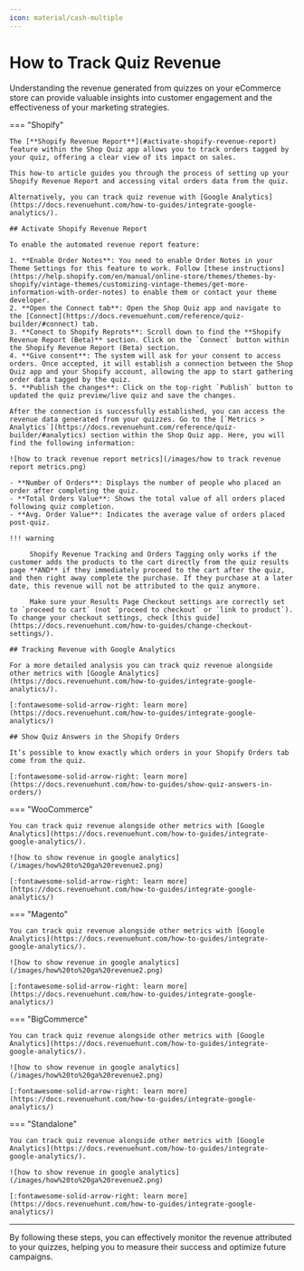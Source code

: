 ```yaml
---
icon: material/cash-multiple
---
```


# How to Track Quiz Revenue

Understanding the revenue generated from quizzes on your eCommerce store can provide valuable insights into customer engagement and the effectiveness of your marketing strategies. 

=== "Shopify"

    The [**Shopify Revenue Report**](#activate-shopify-revenue-report) feature within the Shop Quiz app allows you to track orders tagged by your quiz, offering a clear view of its impact on sales. 

    This how-to article guides you through the process of setting up your Shopify Revenue Report and accessing vital orders data from the quiz.

    Alternatively, you can track quiz revenue with [Google Analytics](https://docs.revenuehunt.com/how-to-guides/integrate-google-analytics/).

    ## Activate Shopify Revenue Report

    To enable the automated revenue report feature:

    1. **Enable Order Notes**: You need to enable Order Notes in your Theme Settings for this feature to work. Follow [these instructions](https://help.shopify.com/en/manual/online-store/themes/themes-by-shopify/vintage-themes/customizing-vintage-themes/get-more-information-with-order-notes) to enable them or contact your theme developer.
    2. **Open the Connect tab**: Open the Shop Quiz app and navigate to the [Connect](https://docs.revenuehunt.com/reference/quiz-builder/#connect) tab.
    3. **Conect to Shopify Reprots**: Scroll down to find the **Shopify Revenue Report (Beta)** section. Click on the `Connect` button within the Shopify Revenue Report (Beta) section.
    4. **Give consent**: The system will ask for your consent to access orders. Once accepted, it will establish a connection between the Shop Quiz app and your Shopify account, allowing the app to start gathering order data tagged by the quiz.
    5. **Publish the changes**: Click on the top-right `Publish` button to updated the quiz preview/live quiz and save the changes.

    After the connection is successfully established, you can access the revenue data generated from your quizzes. Go to the [`Metrics > Analytics`](https://docs.revenuehunt.com/reference/quiz-builder/#analytics) section within the Shop Quiz app. Here, you will find the following information:

    ![how to track revenue report metrics](/images/how to track revenue report metrics.png)

    - **Number of Orders**: Displays the number of people who placed an order after completing the quiz.
    - **Total Orders Value**: Shows the total value of all orders placed following quiz completion.
    - **Avg. Order Value**: Indicates the average value of orders placed post-quiz.

    !!! warning

         Shopify Revenue Tracking and Orders Tagging only works if the customer adds the products to the cart directly from the quiz results page **AND** if they immediately proceed to the cart after the quiz, and then right away complete the purchase. If they purchase at a later date, this revenue will not be attributed to the quiz anymore.
         
         Make sure your Results Page Checkout settings are correctly set to `proceed to cart` (not `proceed to checkout` or `link to product`). To change your checkout settings, check [this guide](https://docs.revenuehunt.com/how-to-guides/change-checkout-settings/).

    ## Tracking Revenue with Google Analytics

    For a more detailed analysis you can track quiz revenue alongside other metrics with [Google Analytics](https://docs.revenuehunt.com/how-to-guides/integrate-google-analytics/).

    [:fontawesome-solid-arrow-right: learn more](https://docs.revenuehunt.com/how-to-guides/integrate-google-analytics/)

    ## Show Quiz Answers in the Shopify Orders

    It’s possible to know exactly which orders in your Shopify Orders tab come from the quiz.

    [:fontawesome-solid-arrow-right: learn more](https://docs.revenuehunt.com/how-to-guides/show-quiz-answers-in-orders/)

=== "WooCommerce"

    You can track quiz revenue alongside other metrics with [Google Analytics](https://docs.revenuehunt.com/how-to-guides/integrate-google-analytics/).

    ![how to show revenue in google analytics](/images/how%20to%20ga%20revenue2.png)

    [:fontawesome-solid-arrow-right: learn more](https://docs.revenuehunt.com/how-to-guides/integrate-google-analytics/)

=== "Magento"

    You can track quiz revenue alongside other metrics with [Google Analytics](https://docs.revenuehunt.com/how-to-guides/integrate-google-analytics/).

    ![how to show revenue in google analytics](/images/how%20to%20ga%20revenue2.png)

    [:fontawesome-solid-arrow-right: learn more](https://docs.revenuehunt.com/how-to-guides/integrate-google-analytics/)
    
=== "BigCommerce"

    You can track quiz revenue alongside other metrics with [Google Analytics](https://docs.revenuehunt.com/how-to-guides/integrate-google-analytics/).

    ![how to show revenue in google analytics](/images/how%20to%20ga%20revenue2.png)

    [:fontawesome-solid-arrow-right: learn more](https://docs.revenuehunt.com/how-to-guides/integrate-google-analytics/)

=== "Standalone"

    You can track quiz revenue alongside other metrics with [Google Analytics](https://docs.revenuehunt.com/how-to-guides/integrate-google-analytics/).

    ![how to show revenue in google analytics](/images/how%20to%20ga%20revenue2.png)

    [:fontawesome-solid-arrow-right: learn more](https://docs.revenuehunt.com/how-to-guides/integrate-google-analytics/)

---
By following these steps, you can effectively monitor the revenue attributed to your quizzes, helping you to measure their success and optimize future campaigns.